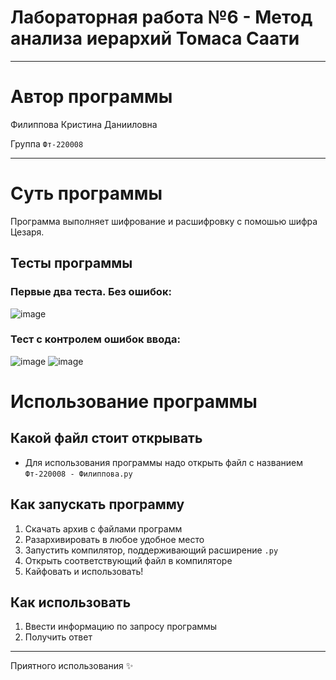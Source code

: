 # Лабораторная работа №6 - Метод анализа иерархий Томаса Саати
___
# Автор программы
Филиппова Кристина Данииловна 

Группа `Фт-220008`
___
# Суть программы
Программа выполняет шифрование и расшифровку с помошью шифра Цезаря. 

## Тесты программы
### Первые два теста. Без ошибок:
![image](https://github.com/kristinaphilippova/Lab_rabota_6/assets/146865479/c3288d52-b576-447b-b8b7-1006f300c5e7)
### Тест с контролем ошибок ввода:
![image](https://github.com/kristinaphilippova/Lab_rabota_6/assets/146865479/81c009ad-7ef3-4342-9fe5-203ff0d55e51)
![image](https://github.com/kristinaphilippova/Lab_rabota_6/assets/146865479/6d975385-6930-4540-97e6-81f0b1c0b97a)

# Использование программы
## Какой файл стоит открывать
- Для использования программы надо открыть файл с названием `Фт-220008 - Филиппова.py`
## Как запускать программу
1. Скачать архив с файлами программ
2. Разархивировать в любое удобное место
3. Запустить компилятор, поддерживающий расширение `.py`
4. Открыть соответствующий файл в компиляторе
5. Кайфовать и использовать!

## Как использовать
1. Ввести информацию по запросу программы
3. Получить ответ
___
 Приятного использования ✨
